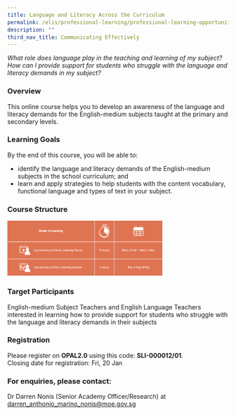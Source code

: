 ```yaml
---
title: Language and Literacy Across the Curriculum
permalink: /elis/professional-learning/professional-learning-opportunities/language-literacy-across-curriculum/
description: ""
third_nav_title: Communicating Effectively
---
```

<em>What role does language play in the teaching and learning of my subject? How can I provide support for students who struggle with the language and literacy demands in my subject?</em>

### Overview
This online course helps you to develop an awareness of the language and literacy demands for the English-medium subjects taught at the primary and secondary levels.

### Learning Goals

By the end of this course, you will be able to:

*   identify the language and literacy demands of the English-medium subjects in the school curriculum; and
*   learn and apply strategies to help students with the content vocabulary, functional language and types of text in your subject.

### Course Structure

<img src="/images/course%20structure%203.png" 
     style="width:70%">
		 
### Target Participants

English-medium Subject Teachers and English Language Teachers interested in learning how to provide support for students who struggle with the language and literacy demands in their subjects

### Registration


Please register on **OPAL2.0** using this code: **SLI-000012/01**.  
Closing date for registration: Fri, 20 Jan

### For enquiries, please contact:
Dr Darren Nonis (Senior Academy Officer/Research) at
<a href="mailto:darren_anthonio_marino_nonis@moe.gov.sg.">darren_anthonio_marino_nonis@moe.gov.sg</a>